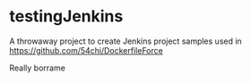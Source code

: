 # testingJenkins
A throwaway project to create Jenkins project samples used in https://github.com/54chi/DockerfileForce

Really borrame
